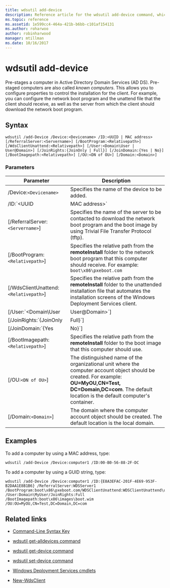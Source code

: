 ```yaml
---
title: wdsutil add-device
description: Reference article for the wdsutil add-device command, which pre-stages a computer in Active Directory Domain Services.
ms.topic: reference
ms.assetid: 1e599cc4-464a-421b-b6bb-c101af154131
ms.author: roharwoo
author: robinharwood
manager: mtillman
ms.date: 10/16/2017
---
```


# wdsutil add-device



Pre-stages a computer in Active Directory Domain Services (AD DS). Pre-staged computers are also called *known computers*. This allows you to configure properties to control the installation for the client. For example, you can configure the network boot program and the unattend file that the client should receive, as well as the server from which the client should download the network boot program.

## Syntax

```
wdsutil /add-Device /Device:<Devicename> /ID:<UUID | MAC address> [/ReferralServer:<Servername>] [/BootProgram:<Relativepath>] [/WdsClientUnattend:<Relativepath>] [/User:<Domain\User | User@Domain>] [/JoinRights:{JoinOnly | Full}] [/JoinDomain:{Yes | No}] [/BootImagepath:<Relativepath>] [/OU:<DN of OU>] [/Domain:<Domain>]
```

### Parameters

| Parameter | Description |
|--|--|
| /Device:`<Devicename>` | Specifies the name of the device to be added. |
| /ID:`<UUID|MAC address>` | Specifies either the GUID/UUID or the MAC address of the computer. A GUID/UUID must be in one of two formats: Binary string (`/ID:ACEFA3E81F20694E953EB2DAA1E8B1B6`) or GUID string (`/ID:E8A3EFAC-201F-4E69-953E-B2DAA1E8B1B6`). A MAC address must be in the following format: **00B056882FDC** (no dashes) or **00-B0-56-88-2F-DC** (with dashes) |
| [/ReferralServer:`<Servername>`] | Specifies the name of the server to be contacted to download the network boot program and the boot image by using Trivial File Transfer Protocol (tftp). |
| [/BootProgram:`<Relativepath>`] | Specifies the relative path from the **remoteInstall** folder to the network boot program that this computer should receive. For example: `boot\x86\pxeboot.com` |
| [/WdsClientUnattend:`<Relativepath>`] | Specifies the relative path from the **remoteInstall** folder to the unattended installation file that automates the installation screens of the Windows Deployment Services client. |
| [/User:`<Domain\User|User@Domain>`] | Sets permissions on the computer account object to give the specified user the necessary rights to join the computer to the domain. |
| [/JoinRights:`{JoinOnly|Full}`] | Specifies the type of rights to be assigned to the user.<ul><li>**JoinOnly** - Requires the administrator to reset the computer account before the user can join the computer to the domain.</li><li>**Full** - Gives full access to the user, which includes the right to join the computer to the domain. |
| [/JoinDomain:`{Yes|No}`] | Specifies whether the computer should be joined to the domain as this computer account during operating system installation. The default value is **Yes**. |
| [/BootImagepath:`<Relativepath>`] | Specifies the relative path from the **remoteInstall** folder to the boot image that this computer should use. |
| [/OU:`<DN of OU>`] | The distinguished name of the organizational unit where the computer account object should be created. For example: **OU=MyOU,CN=Test, DC=Domain,DC=com**. The default location is the default computer's container. |
| [/Domain:`<Domain>`] | The domain where the computer account object should be created. The default location is the local domain. |

## Examples

To add a computer by using a MAC address, type:

```
wdsutil /add-Device /Device:computer1 /ID:00-B0-56-88-2F-DC
```

To add a computer by using a GUID string, type:

```
wdsutil /add-Device /Device:computer1 /ID:{E8A3EFAC-201F-4E69-953F-B2DAA1E8B1B6} /ReferralServer:WDSServer1 /BootProgram:boot\x86\pxeboot.com/WDSClientUnattend:WDSClientUnattend\unattend.xml /User:Domain\MyUser/JoinRights:Full /BootImagepath:boot\x86\images\boot.wim /OU:OU=MyOU,CN=Test,DC=Domain,DC=com
```

## Related links

- [Command-Line Syntax Key](command-line-syntax-key.md)

- [wdsutil get-alldevices command](wdsutil-get-alldevices.md)

- [wdsutil get-device command](wdsutil-get-device.md)

- [wdsutil set-device command](wdsutil-set-device.md)

- [Windows Deployment Services cmdlets](/powershell/module/wds)

- [New-WdsClient](/powershell/module/wds/New-WdsClient)
